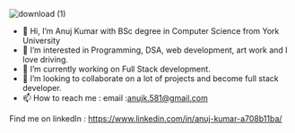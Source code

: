 ![download (1)](https://user-images.githubusercontent.com/84407032/150585335-0d8dd2ea-2927-4b66-9c0f-2f40975c2236.jpeg)


- 👋 Hi, I’m Anuj Kumar with BSc degree in Computer Science from York University
- 👀 I’m interested in Programming, DSA, web development, art work and I love driving.
- 🌱 I’m currently working on Full Stack development. 
- 💞️ I’m looking to collaborate on a lot of projects and become full stack developer.
- 📫 How to reach me : email :anujk.581@gmail.com

Find me on linkedIn : https://www.linkedin.com/in/anuj-kumar-a708b11ba/

<!---
anuj4you/anuj4you is a ✨ special ✨ repository because its `README.md` (this file) appears on your GitHub profile.
You can click the Preview link to take a look at your changes.
--->
